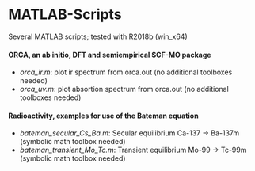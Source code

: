 # MATLAB-Scripts
Several MATLAB scripts; tested with R2018b (win_x64)

#### ORCA, an ab initio, DFT and semiempirical SCF-MO package

* _orca_ir.m_: plot ir spectrum from orca.out (no additional toolboxes needed)
* _orca_uv.m_: plot absortion spectrum from orca.out (no additional toolboxes needed)

#### Radioactivity, examples for use of the Bateman equation

* _bateman_secular_Cs_Ba.m_: Secular equilibrium Ca-137 -> Ba-137m  (symbolic math toolbox needed)
* _bateman_transient_Mo_Tc.m_: Transient equilibrium Mo-99 -> Tc-99m  (symbolic math toolbox needed)

